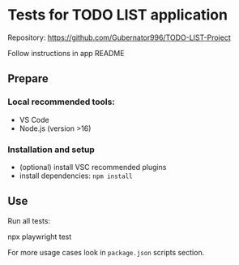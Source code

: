 # Tests for TODO LIST application

Repository: https://github.com/Gubernator996/TODO-LIST-Project

Follow instructions in app README

## Prepare

### Local recommended tools:

- VS Code
- Node.js (version >16)

### Installation and setup

- (optional) install VSC recommended plugins
- install dependencies: `npm install`

## Use

Run all tests:

npx playwright test

For more usage cases look in `package.json` scripts section.
